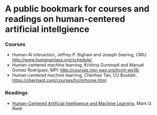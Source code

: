 # A public bookmark for courses and readings on human-centered artificial intellgience

### Courses

* Human-AI interaction, Jeffrey P. Bigham and Joseph Seering, CMU: http://www.humanaiclass.org/schedule/
* Human-centered machine learning, Krishna Gummadi and Manuel Gomez Rodriguez, MPI: http://courses.mpi-sws.org/hcml-ws18/
* Human-centered machine learning, Chenhao Tan, CU Boulder: https://chenhaot.com/courses/hcml/home.html


### Readings
* [Human-Centered Artificial Intelligence and Machine Learning](https://arxiv.org/abs/1901.11184), Mark O. Riedl
